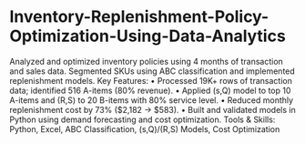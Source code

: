 # Inventory-Replenishment-Policy-Optimization-Using-Data-Analytics
Analyzed and optimized inventory policies using 4 months of transaction and sales data. Segmented SKUs using ABC classification and implemented replenishment models.
Key Features:
•	Processed 19K+ rows of transaction data; identified 516 A-items (80% revenue).
•	Applied (s,Q) model to top 10 A-items and (R,S) to 20 B-items with 80% service level.
•	Reduced monthly replenishment cost by 73% ($2,182 → $583).
•	Built and validated models in Python using demand forecasting and cost optimization.
Tools & Skills: Python, Excel, ABC Classification, (s,Q)/(R,S) Models, Cost Optimization


